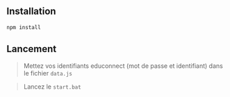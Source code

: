 ## Installation

```bash
npm install
```

## Lancement

> Mettez vos identifiants educonnect (mot de passe et identifiant) dans le fichier `data.js`

> Lancez le `start.bat`
